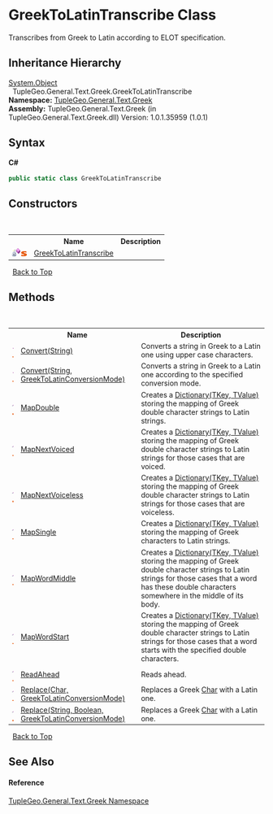 # GreekToLatinTranscribe Class
 

Transcribes from Greek to Latin according to ELOT specification.


## Inheritance Hierarchy
<a href="http://msdn2.microsoft.com/en-us/library/e5kfa45b" target="_blank">System.Object</a><br />&nbsp;&nbsp;TupleGeo.General.Text.Greek.GreekToLatinTranscribe<br />
**Namespace:**&nbsp;<a href="N_TupleGeo_General_Text_Greek">TupleGeo.General.Text.Greek</a><br />**Assembly:**&nbsp;TupleGeo.General.Text.Greek (in TupleGeo.General.Text.Greek.dll) Version: 1.0.1.35959 (1.0.1)

## Syntax

**C#**<br />
``` C#
public static class GreekToLatinTranscribe
```


## Constructors
&nbsp;<table><tr><th></th><th>Name</th><th>Description</th></tr><tr><td>![Private method](media/privmethod.gif "Private method")![Static member](media/static.gif "Static member")</td><td><a href="M_TupleGeo_General_Text_Greek_GreekToLatinTranscribe__cctor">GreekToLatinTranscribe</a></td><td /></tr></table>&nbsp;
<a href="#greektolatintranscribe-class">Back to Top</a>

## Methods
&nbsp;<table><tr><th></th><th>Name</th><th>Description</th></tr><tr><td>![Public method](media/pubmethod.gif "Public method")![Static member](media/static.gif "Static member")</td><td><a href="M_TupleGeo_General_Text_Greek_GreekToLatinTranscribe_Convert">Convert(String)</a></td><td>
Converts a string in Greek to a Latin one using upper case characters.</td></tr><tr><td>![Public method](media/pubmethod.gif "Public method")![Static member](media/static.gif "Static member")</td><td><a href="M_TupleGeo_General_Text_Greek_GreekToLatinTranscribe_Convert_1">Convert(String, GreekToLatinConversionMode)</a></td><td>
Converts a string in Greek to a Latin one according to the specified conversion mode.</td></tr><tr><td>![Private method](media/privmethod.gif "Private method")![Static member](media/static.gif "Static member")</td><td><a href="M_TupleGeo_General_Text_Greek_GreekToLatinTranscribe_MapDouble">MapDouble</a></td><td>
Creates a <a href="http://msdn2.microsoft.com/en-us/library/xfhwa508" target="_blank">Dictionary(TKey, TValue)</a> storing the mapping of Greek double character strings to Latin strings.</td></tr><tr><td>![Private method](media/privmethod.gif "Private method")![Static member](media/static.gif "Static member")</td><td><a href="M_TupleGeo_General_Text_Greek_GreekToLatinTranscribe_MapNextVoiced">MapNextVoiced</a></td><td>
Creates a <a href="http://msdn2.microsoft.com/en-us/library/xfhwa508" target="_blank">Dictionary(TKey, TValue)</a> storing the mapping of Greek double character strings to Latin strings for those cases that are voiced.</td></tr><tr><td>![Private method](media/privmethod.gif "Private method")![Static member](media/static.gif "Static member")</td><td><a href="M_TupleGeo_General_Text_Greek_GreekToLatinTranscribe_MapNextVoiceless">MapNextVoiceless</a></td><td>
Creates a <a href="http://msdn2.microsoft.com/en-us/library/xfhwa508" target="_blank">Dictionary(TKey, TValue)</a> storing the mapping of Greek double character strings to Latin strings for those cases that are voiceless.</td></tr><tr><td>![Private method](media/privmethod.gif "Private method")![Static member](media/static.gif "Static member")</td><td><a href="M_TupleGeo_General_Text_Greek_GreekToLatinTranscribe_MapSingle">MapSingle</a></td><td>
Creates a <a href="http://msdn2.microsoft.com/en-us/library/xfhwa508" target="_blank">Dictionary(TKey, TValue)</a> storing the mapping of Greek characters to Latin strings.</td></tr><tr><td>![Private method](media/privmethod.gif "Private method")![Static member](media/static.gif "Static member")</td><td><a href="M_TupleGeo_General_Text_Greek_GreekToLatinTranscribe_MapWordMiddle">MapWordMiddle</a></td><td>
Creates a <a href="http://msdn2.microsoft.com/en-us/library/xfhwa508" target="_blank">Dictionary(TKey, TValue)</a> storing the mapping of Greek double character strings to Latin strings for those cases that a word has these double characters somewhere in the middle of its body.</td></tr><tr><td>![Private method](media/privmethod.gif "Private method")![Static member](media/static.gif "Static member")</td><td><a href="M_TupleGeo_General_Text_Greek_GreekToLatinTranscribe_MapWordStart">MapWordStart</a></td><td>
Creates a <a href="http://msdn2.microsoft.com/en-us/library/xfhwa508" target="_blank">Dictionary(TKey, TValue)</a> storing the mapping of Greek double character strings to Latin strings for those cases that a word starts with the specified double characters.</td></tr><tr><td>![Private method](media/privmethod.gif "Private method")![Static member](media/static.gif "Static member")</td><td><a href="M_TupleGeo_General_Text_Greek_GreekToLatinTranscribe_ReadAhead">ReadAhead</a></td><td>
Reads ahead.</td></tr><tr><td>![Private method](media/privmethod.gif "Private method")![Static member](media/static.gif "Static member")</td><td><a href="M_TupleGeo_General_Text_Greek_GreekToLatinTranscribe_Replace">Replace(Char, GreekToLatinConversionMode)</a></td><td>
Replaces a Greek <a href="http://msdn2.microsoft.com/en-us/library/k493b04s" target="_blank">Char</a> with a Latin one.</td></tr><tr><td>![Private method](media/privmethod.gif "Private method")![Static member](media/static.gif "Static member")</td><td><a href="M_TupleGeo_General_Text_Greek_GreekToLatinTranscribe_Replace_1">Replace(String, Boolean, GreekToLatinConversionMode)</a></td><td>
Replaces a Greek <a href="http://msdn2.microsoft.com/en-us/library/k493b04s" target="_blank">Char</a> with a Latin one.</td></tr></table>&nbsp;
<a href="#greektolatintranscribe-class">Back to Top</a>

## See Also


#### Reference
<a href="N_TupleGeo_General_Text_Greek">TupleGeo.General.Text.Greek Namespace</a><br />
